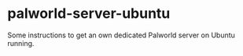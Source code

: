 # palworld-server-ubuntu
Some instructions to get an own dedicated Palworld server on Ubuntu running.
